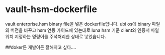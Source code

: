 # vault-hsm-dockerfile

vault enterprise.hsm binary file을 넣은 dockerfile입니다.
ubi os에 binary 파일의 버전을 바꾸고 hsm 연동 가이드에 있는대로 luna hsm 기준 client와 인증서 파일 위치 지정하는 명령어를 주석처리한 상태로 넣었습니다.

##doker든 개발이든 잘해지고 싶다....

